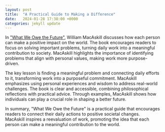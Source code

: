 ```yaml
---
layout: post
title:  "A Practical Guide to Making a Difference"
date:   2024-01-28 17:38:00 +0000
categories: jekyll update
---
```


In ["What We Owe the Future"][Future], William MacAskill discusses how each person can make a positive impact on the world. The book encourages readers to focus on solving important problems, turning daily work into a meaningful contribution to society. MacAskill highlights the importance of identifying problems that align with personal values, making work more purpose-driven.

The key lesson is finding a meaningful problem and connecting daily efforts to it, transforming work into a purposeful commitment. MacAskill emphasizes using personal experiences and wisdom to address real-world challenges. The book is clear and accessible, combining philosophical reflections with practical advice. Through examples, MacAskill shows how individuals can play a crucial role in shaping a better future.

In summary, "What We Owe the Future" is a practical guide that encourages readers to connect their daily actions to positive societal changes. MacAskill inspires a reevaluation of work, promoting the idea that each person can make a meaningful contribution to the world.

[Future]: https://whatweowethefuture.com/uk/